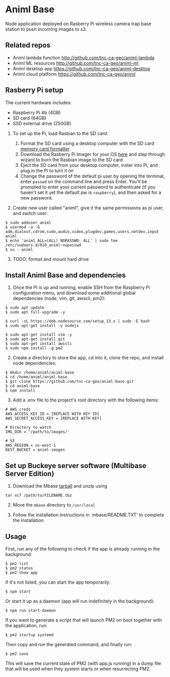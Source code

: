 # Animl Base
Node application deployed on Rasberry Pi wireless camera trap base station to 
push incoming images to s3. 

## Related repos
- Animl lambda function   http://github.com/tnc-ca-geo/animl-lambda
- Animl ML resources      http://github.com/tnc-ca-geo/animl-ml
- Animl desktop app       https://github.com/tnc-ca-geo/animl-desktop
- Animl cloud platform    https://github.com/tnc-ca-geo/animl

## Rasberry Pi setup
The current hardware includes: 
- Raspberry Pi 4b (4GB)
- SD card (64GB)
- SSD external drive (250GB)

1. To set up the Pi, load Rasbian to the SD card:

    1. Format the SD card using a desktop computer with the SD card 
[memory card formatter](https://www.sdcard.org/downloads/formatter/)
    2. Download the Rasberry Pi Imager for your OS 
[here](https://www.raspberrypi.org/downloads/) and step through wizard to burn 
the Rasbian image to the SD card
    3. Eject the SD card from your desktop computer, inster into Pi, and plug 
    in the Pi to turn it on
    4. Change the password of the default pi user by opening the terminal, 
    enter `passwd` on the command line and press Enter. You'll be prompted to 
    enter your current password to authenticate (if you haven't set it yet the 
    default pw is `raspberry`), and then asked for a new password.

2. Create new user called "animl", give it the same permissions as pi user, 
and switch user:
```
$ sudo adduser animl
$ usermod -a -G adm,dialout,cdrom,sudo,audio,video,plugdev,games,users,netdev,input animl
$ echo 'animl ALL=(ALL) NOPASSWD: ALL' | sudo tee /etc/sudoers.d/010_animl-nopasswd
$ su - animl
```

3. TODO: format and mount hard drive

## Install Animl Base and dependencies
1. Once the Pi is up and running, enable SSH from the Raspberry Pi configuration 
menu, and download some additional global dependencies 
(node, vim, git, awscli, pm2):

```
$ sudo apt update
$ sudo apt full-upgrade -y
```
```
$ curl -sL https://deb.nodesource.com/setup_13.x | sudo -E bash
$ sudo apt-get install -y nodejs
```
```
$ sudo apt-get install vim -y
$ sudo apt-get install git
$ sudo apt-get install awscli
$ sudo npm install -g pm2
```

2. Create a directory to store the app, cd into it, clone the repo, and install
node dependencies:

```
$ mkdir /home/animl/animl-base
$ cd /home/animl/animl-base
$ git clone https://github.com/tnc-ca-geo/animl-base.git
$ cd animl-base
$ npm install
```

3. Add a .env file to the project's root directory with the following items: 

```
# AWS creds
AWS_ACCESS_KEY_ID = [REPLACE WITH KEY ID]
AWS_SECRET_ACCESS_KEY = [REPLACE WITH KEY]

# Directory to watch
IMG_DIR = '/path/to/images/'

# S3 
AWS_REGION = us-west-1
DEST_BUCKET = animl-images
```

## Set up Buckeye server software (Multibase Server Edition)
1. Download the Mbase [tarball](https://www.buckeyecam.com/getfile.php?file=mbse-latest-armv7hl.tbz)
and unzip using 
```
tar xcf /path/to/FILENAME.tbz
```

2. Move the `mbase` directory to `/usr/local`

3. Follow the installation instructions in `mbase/README.TXT' to complete the 
installation





## Usage
First, run any of the following to check if the app is already running in the 
background:
```
$ pm2 list
$ pm2 status
$ pm2 show app
```
If it's not listed, you can start the app temporarily:
```
$ npm start
```
Or start it up as a daemon (app will run indefinitely in the background):
```
$ npm run start-daemon
```
If you want to generate a script that will launch PM2 on boot together with the 
application, run: 
```
$ pm2 startup systemd
```
Then copy and run the generated command, and finally run:
```
$ pm2 save
```
This will save the current state of PM2 (with app.js running) in a dump file 
that will be used when they system starts or when resurrecting PM2.













